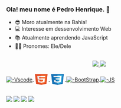 ### Ola! meu nome é Pedro Henrique. 🤵

- 😎 Moro atualmente na Bahia!
- 💻 Interesse em dessenvolvimento Web
- 📚 Atualmente aprendendo JavaScript
- 🙋‍♂️ Pronomes: Ele/Dele

 <br>
 <div align="center">
  <a href="https://github.com/Pedro-HenriqueDev">
  <img height="140em" title_color="#ffffff" src="https://github-readme-stats.vercel.app/api?username=Pedro-HenriqueDev&show_icons=true&theme=nord&include_all_commits=true&count_private=true"/>
 <img height="140em" src="https://github-readme-stats.vercel.app/api/top-langs/?username=Pedro-HenriqueDev&layout=compact&langs_count=7&theme=nord"/>
</div>
  
<div style="display: inline_block"><br>
  <img align="center" alt="-Vscode" height="30" width="40" src="https://cdn.jsdelivr.net/gh/devicons/devicon/icons/vscode/vscode-original.svg" />
  <img align="center" alt="-HTML" height="30" width="40" src="https://raw.githubusercontent.com/devicons/devicon/master/icons/html5/html5-original.svg">
  <img align="center" alt="-CSS" height="30" width="40" src="https://raw.githubusercontent.com/devicons/devicon/master/icons/css3/css3-original.svg">
  <img align="center" alt="-BootStrap" height="30" width="40" src="https://cdn.jsdelivr.net/gh/devicons/devicon/icons/bootstrap/bootstrap-plain.svg" />
  <img align="center" alt="-JS" height="30" width="40" src="https://cdn.jsdelivr.net/gh/devicons/devicon/icons/javascript/javascript-original.svg" />
  
  ##
  
  <div> 
   <a href="https://twitter.com/Pedro_Hrqu" target="_blank"><img src="https://img.shields.io/badge/Twitter-1DA1F2?style=for-the-badge&logo=twitter&logoColor=white" target="_blank"></a>
  <a href="https://www.instagram.com/pedro_151_/" target="_blank"><img src="https://img.shields.io/badge/-Instagram-%23E4405F?style=for-the-badge&logo=instagram&logoColor=white" target="_blank"></a>
  <a href = "mailto:contatopedrohrq@gmail.com"><img src="https://img.shields.io/badge/-Gmail-%23333?style=for-the-badge&logo=gmail&logoColor=white" target="_blank"></a>
  <a href="https://www.linkedin.com/in/pedro-henrique-6ab634229/" target="_blank"><img src="https://img.shields.io/badge/-LinkedIn-%230077B5?style=for-the-badge&logo=linkedin&logoColor=white" target="_blank"></a> 
 
</div>

